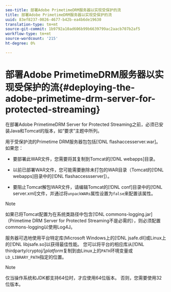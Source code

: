 ```yaml
---
seo-title: 部署Adobe PrimetimeDRM服务器以实现受保护的流
title: 部署Adobe PrimetimeDRM服务器以实现受保护的流
uuid: 83ef8237-0026-4677-b42b-ea4b6de19630
translation-type: tm+mt
source-git-commit: 1b9792a10ad606b99b6639799ac2aacb707b2af5
workflow-type: tm+mt
source-wordcount: '215'
ht-degree: 0%

---
```



# 部署Adobe PrimetimeDRM服务器以实现受保护的流{#deploying-the-adobe-primetime-drm-server-for-protected-streaming}

在部署Adobe PrimetimeDRM Server for Protected Streaming之前，必须已安装Java和Tomcat的版本，如“要求”主题中所列。

用于受保护流的Primetime DRM服务器包包括[!DNL flashaccesserver.war]。 如果您：

* 要部署此WAR文件，您需要将其复制到Tomcat的[!DNL webapps]目录。
* 以前已部署WAR文件，您可能需要删除未打包的WAR目录（Tomcat的[!DNL webapps]目录中的[!DNL flashaccessserver]）。

* 要阻止Tomcat解包WAR文件，请编辑Tomcat的[!DNL conf]目录中的[!DNL server.xml]文件，并通过将`unpackWARs`属性设置为`false`来配置该属性。

>[!NOTE]
>
>如果已将Tomcat配置为在系统类路径中包含[!DNL commons-logging.jar]（Primetime DRM Server for Protected Streaming不是必需的），则必须配置commons-logging以使用Log4J。

服务器可选地使用平台特定库(Microsoft Windows上的[!DNL jsafe.dll]或Linux上的[!DNL libjsafe.so]以获得最佳性能。 您可以将平台的相应库从&#x200B;[!DNL thirdparty/cryptoj/]*platform*&#x200B;复制到由Linux上的`PATH`环境变量或`LD_LIBRARY_PATH`指定的位置。

>[!NOTE]
>
>仅当操作系统和JDK都支持64位时，才应使用64位版本。 否则，您需要使用32位版本。

